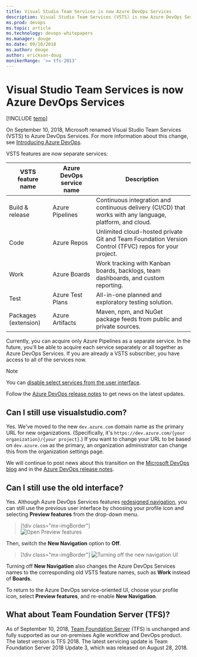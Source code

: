 ```yaml
---
title: Visual Studio Team Services is now Azure DevOps Services
description: Visual Studio Team Services (VSTS) is now Azure DevOps Services
ms.prod: devops
ms.topic: article
ms.technology: devops-whitepapers
ms.manager: douge
ms.date: 09/10/2018
ms.author: douge
author: erickson-doug
monikerRange: '>= tfs-2013'
---
```


# Visual Studio Team Services is now Azure DevOps Services

[!INCLUDE [temp](../_shared/version-vsts-tfs-all-versions.md)]

On September 10, 2018, Microsoft renamed Visual Studio Team Services (VSTS) to Azure DevOps Services. For more information about this change, see [Introducing Azure DevOps](https://aka.ms/azurevsts).

VSTS features are now separate services:

| VSTS feature name    | Azure DevOps service name | Description |
|----------------------|----------------------|-------------|
| Build & release      | Azure Pipelines      | Continuous integration and continuous delivery (CI/CD) that works with any language, platform, and cloud. |
| Code                 | Azure Repos          | Unlimited cloud-hosted private Git and Team Foundation Version Control (TFVC) repos for your project. |
| Work                 | Azure Boards         | Work tracking with Kanban boards, backlogs, team dashboards, and custom reporting. |
| Test                 | Azure Test Plans     | All-in-one planned and exploratory testing solution. |
| Packages (extension) | Azure Artifacts      | Maven, npm, and NuGet package feeds from public and private sources. |


Currently, you can acquire only Azure Pipelines as a separate service. In the future, you'll be able to acquire each service separately or all together as Azure DevOps Services. If you are already a VSTS subscriber, you have access to all of the services now.  

> [!NOTE]   
> You can [disable select services from the user interface](../organizations/settings/set-services.md).

Follow the [Azure DevOps release notes](/vsts/release-notes/index) to get news on the latest updates.

## Can I still use visualstudio.com?

Yes. We've moved to the new `dev.azure.com` domain name as the primary URL for new organizations. (Specifically, it's `https://dev.azure.com/{your organization}/{your project}`.) If you want to change your URL to be based on `dev.azure.com` as the primary, an organization administrator can change this from the organization settings page.

We will continue to post news about this transition on the [Microsoft DevOps blog](https://blogs.msdn.microsoft.com/devops/) and in the [Azure DevOps release notes](https://docs.microsoft.com/vsts/release-notes/index).

## Can I still use the old interface?

Yes. Although Azure DevOps Services features [redesigned navigation](https://na01.safelinks.protection.outlook.com/?url=https%3A%2F%2Fblogs.msdn.microsoft.com%2Fdevops%2F2018%2F06%2F19%2Fnew-navigation%2F&data=02%7C01%7C%7Cdf018290c8a646863ded08d614f21833%7C72f988bf86f141af91ab2d7cd011db47%7C1%7C0%7C636719427348139788&sdata=5pJH93e4i2IYZqgBp48uHTKZDkG5iQnvhFt6fe3qTGE%3D&reserved=0), you can still use the previous user interface by choosing your profile icon and selecting **Preview features** from the drop-down menu.

> [!div class="mx-imgBorder"]  
> ![Open Preview features](../project/navigation/_img/manage-features/choose-preview-features-vert.png)

Then, switch the **New Navigation** option to **Off**.

> [!div class="mx-imgBorder"] 
> ![Turning off the new navigation UI](_img/turn-off-new-nav.png)

Turning off **New Navigation** also changes the Azure DevOps Services names to the corresponding old VSTS feature names, such as **Work** instead of **Boards**.

To return to the Azure DevOps service-oriented UI, choose your profile icon, select **Preview features**, and re-enable **New Navigation**.

## What about Team Foundation Server (TFS)?

As of September 10, 2018, [Team Foundation Server](/tfs/index) (TFS) is unchanged and fully supported as our on-premises Agile workflow and DevOps product. The latest version is TFS 2018. The latest servicing update is Team Foundation Server 2018 Update 3, which was released on August 28, 2018.
